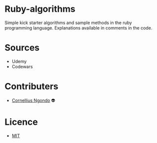 # Ruby-algorithms
Simple kick starter algorithms and sample methods in the ruby programming language.
Explanations available in comments in the code.

# Sources
 - Udemy
 - Codewars

# Contributers
 - [Cornellius Ngondo](https://github.com/cngondo) :alien:

# Licence
 - [MIT](https://github.com/cngondo/ruby-algorithms/blob/master/LICENCE.md)
